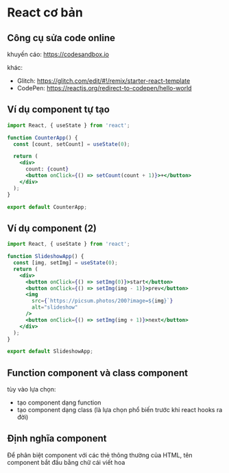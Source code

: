 # React cơ bản

## Công cụ sửa code online

khuyến cáo: <https://codesandbox.io>

khác:

- Glitch: <https://glitch.com/edit/#!/remix/starter-react-template>
- CodePen: <https://reactjs.org/redirect-to-codepen/hello-world>

## Ví dụ component tự tạo

```jsx
import React, { useState } from 'react';

function CounterApp() {
  const [count, setCount] = useState(0);

  return (
    <div>
      count: {count}
      <button onClick={() => setCount(count + 1)}>+</button>
    </div>
  );
}

export default CounterApp;
```

## Ví dụ component (2)

```jsx
import React, { useState } from 'react';

function SlideshowApp() {
  const [img, setImg] = useState(0);
  return (
    <div>
      <button onClick={() => setImg(0)}>start</button>
      <button onClick={() => setImg(img - 1)}>prev</button>
      <img
        src={`https://picsum.photos/200?image=${img}`}
        alt="slideshow"
      />
      <button onClick={() => setImg(img + 1)}>next</button>
    </div>
  );
}

export default SlideshowApp;
```

## Function component và class component

tùy vào lựa chọn:

- tạo component dạng function
- tạo component dạng class (là lựa chọn phổ biến trước khi react hooks ra đời)

## Định nghĩa component

Để phân biệt component với các thẻ thông thường của HTML, tên component bắt đầu bằng chữ cái viết hoa
